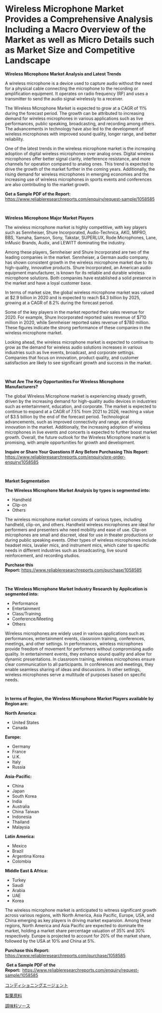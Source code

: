 <p><h1>Wireless Microphone Market Provides a Comprehensive Analysis Including a Macro Overview of the Market as well as Micro Details such as Market Size and Competitive Landscape</h1></p><p><strong>Wireless Microphone Market Analysis and Latest Trends</strong></p>
<p><p>A wireless microphone is a device used to capture audio without the need for a physical cable connecting the microphone to the recording or amplification equipment. It operates on radio frequency (RF) and uses a transmitter to send the audio signal wirelessly to a receiver.</p><p>The Wireless Microphone Market is expected to grow at a CAGR of 11% during the forecast period. The growth can be attributed to increasing demand for wireless microphones in various applications such as live performances, public speaking, broadcasting, and recording among others. The advancements in technology have also led to the development of wireless microphones with improved sound quality, longer range, and better reliability.</p><p>One of the latest trends in the wireless microphone market is the increasing adoption of digital wireless microphones over analog ones. Digital wireless microphones offer better signal clarity, interference resistance, and more channels for operation compared to analog ones. This trend is expected to drive the growth of the market further in the coming years. Additionally, the rising demand for wireless microphones in emerging economies and the increasing use of wireless microphones in sports events and conferences are also contributing to the market growth.</p></p>
<p><strong>Get a Sample PDF of the Report:&nbsp;</strong> <a href="https://www.reliableresearchreports.com/enquiry/request-sample/1058585">https://www.reliableresearchreports.com/enquiry/request-sample/1058585</a></p>
<p>&nbsp;</p>
<p><strong>Wireless Microphone Major Market Players</strong></p>
<p><p>The wireless microphone market is highly competitive, with key players such as Sennheiser, Shure Incorporated, Audio-Technica, AKG, MIPRO, BBS, Yamaha, Samson, Sony, Takstar, SUPERLUX, Rode Microphones, Lane, InMusic Brands, Audix, and LEWITT dominating the industry. </p><p>Among these players, Sennheiser and Shure Incorporated are two of the leading companies in the market. Sennheiser, a German audio company, has shown consistent growth in the wireless microphone market due to its high-quality, innovative products. Shure Incorporated, an American audio equipment manufacturer, is known for its reliable and durable wireless microphone solutions. Both companies have established a solid presence in the market and have a loyal customer base.</p><p>In terms of market size, the global wireless microphone market was valued at $2.9 billion in 2020 and is expected to reach $4.3 billion by 2025, growing at a CAGR of 8.2% during the forecast period. </p><p>Some of the key players in the market reported their sales revenue for 2020. For example, Shure Incorporated reported sales revenue of $710 million in 2020, while Sennheiser reported sales revenue of $780 million. These figures indicate the strong performance of these companies in the wireless microphone market.</p><p>Looking ahead, the wireless microphone market is expected to continue to grow as the demand for wireless audio solutions increases in various industries such as live events, broadcast, and corporate settings. Companies that focus on innovation, product quality, and customer satisfaction are likely to see significant growth and success in the market.</p></p>
<p>&nbsp;</p>
<p><strong>What Are The Key Opportunities For Wireless Microphone Manufacturers?</strong></p>
<p><p>The global Wireless Microphone market is experiencing steady growth, driven by the increasing demand for high-quality audio devices in industries such as entertainment, education, and corporate. The market is expected to continue to expand at a CAGR of 7.5% from 2021 to 2026, reaching a value of $3.5 billion by the end of the forecast period. Technological advancements, such as improved connectivity and range, are driving innovation in the market. Additionally, the increasing adoption of wireless microphones in live events and concerts is expected to further boost market growth. Overall, the future outlook for the Wireless Microphone market is promising, with ample opportunities for growth and development.</p></p>
<p><strong>Inquire or Share Your Questions If Any Before Purchasing This Report:</strong> <a href="https://www.reliableresearchreports.com/enquiry/pre-order-enquiry/1058585">https://www.reliableresearchreports.com/enquiry/pre-order-enquiry/1058585</a></p>
<p>&nbsp;</p>
<p><strong>Market Segmentation</strong></p>
<p><strong>The Wireless Microphone Market Analysis by types is segmented into:</strong></p>
<p><ul><li>Handheld</li><li>Clip-on</li><li>Others</li></ul></p>
<p><p>The wireless microphone market consists of various types, including handheld, clip-on, and others. Handheld wireless microphones are ideal for performers and presenters who need mobility and ease of use. Clip-on microphones are small and discreet, ideal for use in theater productions or during public speaking events. Other types of wireless microphones include headset mics, lavalier mics, and instrument mics, which cater to specific needs in different industries such as broadcasting, live sound reinforcement, and recording studios.</p></p>
<p><strong>Purchase this Report:&nbsp;</strong><a href="https://www.reliableresearchreports.com/purchase/1058585">https://www.reliableresearchreports.com/purchase/1058585</a></p>
<p>&nbsp;</p>
<p><strong>The Wireless Microphone Market Industry Research by Application is segmented into:</strong></p>
<p><ul><li>Performance</li><li>Entertainment</li><li>Class/Training</li><li>Conference/Meeting</li><li>Others</li></ul></p>
<p><p>Wireless microphones are widely used in various applications such as performances, entertainment events, classroom training, conferences, meetings, and other settings. In performances, wireless microphones provide freedom of movement for performers without compromising audio quality. In entertainment events, they enhance sound quality and allow for dynamic presentations. In classroom training, wireless microphones ensure clear communication to all participants. In conferences and meetings, they enable seamless sharing of ideas and discussions. In other settings, wireless microphones serve a multitude of purposes based on specific needs.</p></p>
<p>&nbsp;</p>
<p><strong>In terms of Region, the Wireless Microphone Market Players available by Region are:</strong></p>
<p>
    <p> <strong> North America: </strong>
        <ul>
            <li>United States</li>
            <li>Canada</li>
        </ul>
        </p> 
    <p> <strong> Europe: </strong>
        <ul>
            <li>Germany</li>
            <li>France</li>
            <li>U.K.</li>
            <li>Italy</li>
            <li>Russia</li>
        </ul>
        </p> 
    <p> <strong> Asia-Pacific: </strong>
        <ul>
            <li>China</li>
            <li>Japan</li>
            <li>South Korea</li>
            <li>India</li>
            <li>Australia</li>
            <li>China Taiwan</li>
            <li>Indonesia</li>
            <li>Thailand</li>
            <li>Malaysia</li>
        </ul>
        </p> 
    <p> <strong> Latin America: </strong>
        <ul>
            <li>Mexico</li>
            <li>Brazil</li>
            <li>Argentina Korea</li>
            <li>Colombia</li>
        </ul>
        </p> 
    <p> <strong> Middle East & Africa: </strong>
        <ul>
            <li>Turkey</li>
            <li>Saudi</li>
            <li>Arabia</li>
            <li>UAE</li>
            <li>Korea</li>
        </ul>
    </p>
    </p>
<p><p>The wireless microphone market is anticipated to witness significant growth across various regions, with North America, Asia Pacific, Europe, USA, and China emerging as key players in driving market expansion. Among these regions, North America and Asia Pacific are expected to dominate the market, holding a market share percentage valuation of 35% and 30% respectively. Europe is projected to account for 20% of the market share, followed by the USA at 10% and China at 5%.</p></p>
<p><strong>Purchase this Report: </strong><a href="https://www.reliableresearchreports.com/purchase/1058585">https://www.reliableresearchreports.com/purchase/1058585</a></p>
<p>&nbsp;<strong>Get a Sample PDF of the Report:&nbsp;&nbsp;</strong><a href="https://www.reliableresearchreports.com/enquiry/request-sample/1058585">https://www.reliableresearchreports.com/enquiry/request-sample/1058585</a></p>
<p><strong></strong></p>
<p><p><a href="https://github.com/SantosDicki04/Market-Research-Report-List-1/blob/main/11683678326.md">コンディショニングエージェント</a></p><p><a href="https://github.com/nxboeu02965442/Market-Research-Report-List-1/blob/main/12325038327.md">製菓原料</a></p><p><a href="https://github.com/moulafa/Market-Research-Report-List-1/blob/main/51146698325.md">調味料ソース</a></p></p>